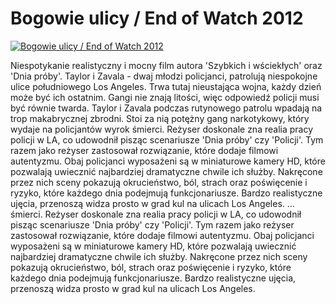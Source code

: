 Bogowie ulicy / End of Watch 2012 
=============
[![Bogowie ulicy / End of Watch 2012 ](http://vidos.pl/images/player.gif)](http://vidos.pl/bogowie-ulicy-end-of-watch-2012)

 Niespotykanie realistyczny i mocny film autora 'Szybkich i wściekłych' oraz 'Dnia próby'. Taylor i Zavala - dwaj młodzi policjanci, patrolują niespokojne ulice południowego Los Angeles. Trwa tutaj nieustająca wojna, każdy dzień może być ich ostatnim. Gangi nie znają litości, więc odpowiedź policji musi być równie twarda. Taylor i Zavala podczas rutynowego patrolu wpadają na trop makabrycznej zbrodni. Stoi za nią potężny gang narkotykowy, który wydaje na policjantów wyrok śmierci. Reżyser doskonale zna realia pracy policji w LA, co udowodnił pisząc scenariusze 'Dnia próby' czy 'Policji'. Tym razem jako reżyser zastosował rozwiązanie, które dodaje filmowi autentyzmu. Obaj policjanci wyposażeni są w miniaturowe kamery HD, które pozwalają uwiecznić najbardziej dramatyczne chwile ich służby. Nakręcone przez nich sceny pokazują okrucieństwo, ból, strach oraz poświęcenie i ryzyko, które każdego dnia podejmują funkcjonariusze. Bardzo realistyczne ujęcia, przenoszą widza prosto w grad kul na ulicach Los Angeles.   ... śmierci. Reżyser doskonale zna realia pracy policji w LA, co udowodnił pisząc scenariusze 'Dnia próby' czy 'Policji'. Tym razem jako reżyser zastosował rozwiązanie, które dodaje filmowi autentyzmu. Obaj policjanci wyposażeni są w miniaturowe kamery HD, które pozwalają uwiecznić najbardziej dramatyczne chwile ich służby. Nakręcone przez nich sceny pokazują okrucieństwo, ból, strach oraz poświęcenie i ryzyko, które każdego dnia podejmują funkcjonariusze. Bardzo realistyczne ujęcia, przenoszą widza prosto w grad kul na ulicach Los Angeles.
